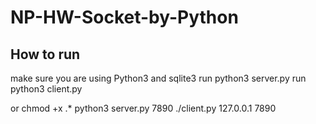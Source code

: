 # NP-HW-Socket-by-Python
## How to run
make sure you are using Python3 and sqlite3
	run python3 server.py <port>
	run python3 client.py <host> <port>

or
	chmod +x .*
	python3 server.py 7890
	./client.py 127.0.0.1 7890

